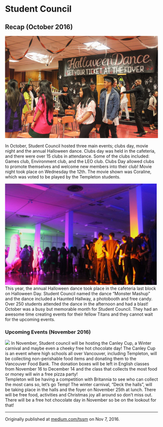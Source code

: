 # Student Council
##  Recap (October 2016)

![](assets/student-council-recap-201610-01.jpg)

<div>
<p class="firstBold"><span id="firstBold">In October, Student Council hosted three main</span> events; clubs day, movie night and the annual Halloween dance. Clubs day was held in the cafeteria, and there were over 15 clubs in attendance. Some of the clubs included: Games club, Environment club, and the LEO club. Clubs Day allowed clubs to promote themselves and welcome new members into their club! Movie night took place on Wednesday the 12th. The movie shown was Coraline, which was voted to be played by the Templeton students.
</p>
<p><img class="image-left" src="assets/student-council-recap-201610-02.jpg" width="500" />
This year, the annual Halloween dance took place in the cafeteria last block on Halloween Day. Student Council named the dance “Monster Mashup” and the dance included a Haunted Hallway, a photobooth and free candy. Over 250 students attended the dance in the afternoon and had a blast! October was a busy but memorable month for Student Council. They had an awesome time creating events for their fellow Titans and they cannot wait for the upcoming events.
</p>
</div>

### Upcoming Events (November 2016)

<div>
<p><img class="image-right" src="https://www.food-finders.org/wp-content/uploads/2013/10/DSC1309.jpg" width="500" />
In November, Student council will be hosting the Canley Cup, a Winter carnival and maybe even a cheeky free hot chocolate day! The Canley Cup is an event where high schools all over Vancouver, including Templeton, will be collecting non-perishable food items and donating them to the Vancouver Food Bank. The donation boxes will be left in English classes from November 16 to December 14 and the class that collects the most food or money will win a free pizza party! 
<br />
Templeton will be having a competition with Britannia to see who can collect the most cans so, let’s go Temp! The winter carnival, “Deck the halls”, will be taking place in the halls and the foyer on November 25th at lunch. There will be free food, activities and Christmas joy all around so don’t miss out. There will be a free hot chocolate day in November so be on the lookout for that!
</p>
</div>

___

Originally published at [medium.com/tssm](https://medium.com/tssm/student-council-1c7509a45fff#.yggf0w41t) on Nov 7, 2016.
